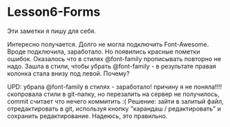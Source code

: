 # Lesson6-Forms

Эти заметки я пишу для себя.

Интересно получается. Долго не могла подключить Font-Awesome. Вроде подключила, заработало. Но появились красные пометки ошибок. Оказалось что в стилях @font-family прописывать повторно не надо. Зашла в стили, чтобы убрать @font-family - в результате правая колонка стала внизу под левой. Почему?

UPD: убрала @font-family  в стилях - заработало! причину я не поняла!!!!
скопровала стили в git-папку, но перезалить на сервер не получилось, commit считает что нечего коммитить :(
Решение: зайти в залитый файл, отредактировать в git, используя кнопку  "карандаш / редактировать" и сохранить редактирование. Надеюсь, это правильно.
